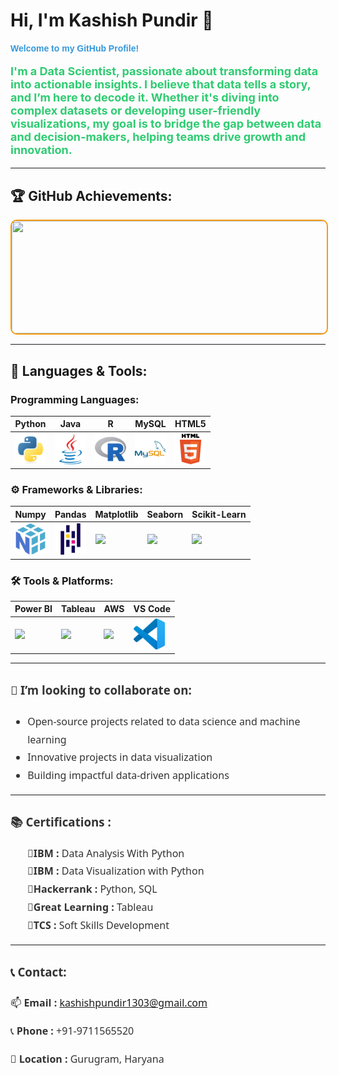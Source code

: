 # Hi, I'm **Kashish Pundir** 👋<br>
  
  <h4 style="color: #3498db; font-family: Arial, sans-serif;">Welcome to my GitHub Profile!</h4>
<div>
  <p style="font-size: 18px; font-weight: bold; color: #2ecc71;">
    I'm a Data Scientist, passionate about transforming data into actionable insights. I believe that data tells a story, and I’m here to decode it. Whether it's diving into complex datasets or developing user-friendly visualizations, my goal is to bridge the gap between data and decision-makers, helping teams drive growth and innovation.
  </p>
</div>


---

## 🏆 GitHub Achievements:

<div align="center">
  <img width="800" height="180" src="https://github-profile-trophy.vercel.app/?username=KashishPundir&theme=onedark" style="border-radius: 10px; border: 2px solid #f39c12;">
</div>

---

## 🚀 Languages & Tools:

### Programming Languages:
| Python | Java | R | MySQL | HTML5 |
|--------|------|-----|------------|---|
| <img src="https://raw.githubusercontent.com/devicons/devicon/master/icons/python/python-original.svg" width="50"/> | <img src="https://raw.githubusercontent.com/devicons/devicon/master/icons/java/java-original.svg" width="50"/> | <img src="https://raw.githubusercontent.com/devicons/devicon/master/icons/r/r-original.svg" width="50"/> |<img src="https://raw.githubusercontent.com/devicons/devicon/master/icons/mysql/mysql-original-wordmark.svg" width="50"/> |                                                        <img src="https://raw.githubusercontent.com/devicons/devicon/master/icons/html5/html5-original-wordmark.svg" width="50"/> |

### ⚙️ Frameworks & Libraries:

| Numpy | Pandas | Matplotlib | Seaborn | Scikit-Learn |
|-------|--------|------------|---------|--------------|
| <img src="https://raw.githubusercontent.com/devicons/devicon/master/icons/numpy/numpy-original.svg" width="50"/> | <img src="https://raw.githubusercontent.com/devicons/devicon/master/icons/pandas/pandas-original.svg" width="50"/> | <img src="https://upload.wikimedia.org/wikipedia/commons/0/01/Created_with_Matplotlib-logo.svg" width="50"/> | <img src="https://seaborn.pydata.org/_images/logo-mark-lightbg.svg" width="50"/> | <img src="https://upload.wikimedia.org/wikipedia/commons/0/05/Scikit_learn_logo_small.svg" width="50"/> |

### 🛠️ Tools & Platforms:

| Power BI | Tableau | AWS | VS Code |
|----------|---------|-----|---------|
| <img src="https://img.icons8.com/color/48/power-bi.png" width="50"/> | <img src="https://img.icons8.com/color/48/tableau-software.png" width="50"/> | <img src="https://img.icons8.com/color/48/amazon-web-services.png" width="50"/> | <img src="https://raw.githubusercontent.com/devicons/devicon/master/icons/vscode/vscode-original.svg" width="50"/> |


---
<div style="font-family: 'Segoe UI', Tahoma, Geneva, Verdana, sans-serif; font-size: 16px; line-height: 1.8; color: #333;">

<h3>👯 <strong>I’m looking to collaborate on:</strong></h3>
<ul>
  <li>Open-source projects related to data science and machine learning</li>
  <li>Innovative projects in data visualization</li>
  <li>Building impactful data-driven applications</li>
</ul>

<hr>

<h3>📚 <strong>Certifications :</strong></h3>
<ul>
  🔹<strong>IBM :</strong> Data Analysis With Python</li> <br>
  🔹<strong>IBM :</strong> Data Visualization with Python</li>  <br>
  🔹<strong>Hackerrank :</strong> Python, SQL</li>  <br>
  🔹<strong>Great Learning :</strong> Tableau</li>  <br>
  🔹<strong>TCS :</strong> Soft Skills Development</li><br>
</ul>

<hr>

<h3>📞 <strong>Contact:</strong></h3>
<p>📫 <strong>Email :</strong> <a href="mailto:kashishpundir1303@gmail.com">kashishpundir1303@gmail.com</a></p>
<p>📞 <strong>Phone :</strong> +91-9711565520</p>
<p>📍 <strong>Location :</strong> Gurugram, Haryana</p>

</div>
